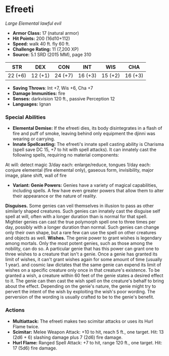 # Efreeti

*Large* *Elemental* *lawful evil*

- **Armor Class:** 17 (natural armor)
- **Hit Points:** 200 (16d10+112)
- **Speed:** walk 40 ft. fly 60 ft.
- **Challenge Rating:** 11 (7,200 XP)
- **Source:** 5.1 SRD (2015 MM), page 310

| STR | DEX | CON | INT | WIS | CHA |
| --- | --- | --- | --- | --- | --- |
| 22 (+6) | 12 (+1) | 24 (+7) | 16 (+3) | 15 (+2) | 16 (+3) |

- **Saving Throws**: Int +7, Wis +6, Cha +7
- **Damage Immunities:** fire
- **Senses:** darkvision 120 ft., passive Perception 12
- **Languages:** Ignan

### Special Abilities

- **Elemental Demise:** If the efreeti dies, its body disintegrates in a flash of fire and puff of smoke, leaving behind only equipment the djinni was wearing or carrying.
- **Innate Spellcasting:** The efreeti's innate spell casting ability is Charisma (spell save DC 15, +7 to hit with spell attacks). It can innately cast the following spells, requiring no material components:

At will: detect magic
3/day each: enlarge/reduce, tongues
1/day each: conjure elemental (fire elemental only), gaseous form, invisibility, major image, plane shift, wall of fire
- **Variant: Genie Powers:** Genies have a variety of magical capabilities, including spells. A few have even greater powers that allow them to alter their appearance or the nature of reality.

**Disguises.** Some genies can veil themselves in illusion to pass as other similarly shaped creatures. Such genies can innately cast the disguise self spell at will, often with a longer duration than is normal for that spell. Mightier genies can cast the true polymorph spell one to three times per day, possibly with a longer duration than normal. Such genies can change only their own shape, but a rare few can use the spell on other creatures and objects as well.
**Wishes.** The genie power to grant wishes is legendary among mortals. Only the most potent genies, such as those among the nobility, can do so. A particular genie that has this power can grant one to three wishes to a creature that isn't a genie. Once a genie has granted its limit of wishes, it can't grant wishes again for some amount of time (usually 1 year). and cosmic law dictates that the same genie can expend its limit of wishes on a specific creature only once in that creature's existence.
To be granted a wish, a creature within 60 feet of the genie states a desired effect to it. The genie can then cast the wish spell on the creature's behalf to bring about the effect. Depending on the genie's nature, the genie might try to pervert the intent of the wish by exploiting the wish's poor wording. The perversion of the wording is usually crafted to be to the genie's benefit.

### Actions

- **Multiattack:** The efreeti makes two scimitar attacks or uses its Hurl Flame twice.
- **Scimitar:** Melee Weapon Attack: +10 to hit, reach 5 ft., one target. Hit: 13 (2d6 + 6) slashing damage plus 7 (2d6) fire damage.
- **Hurl Flame:** Ranged Spell Attack: +7 to hit, range 120 ft., one target. Hit: 17 (5d6) fire damage.



